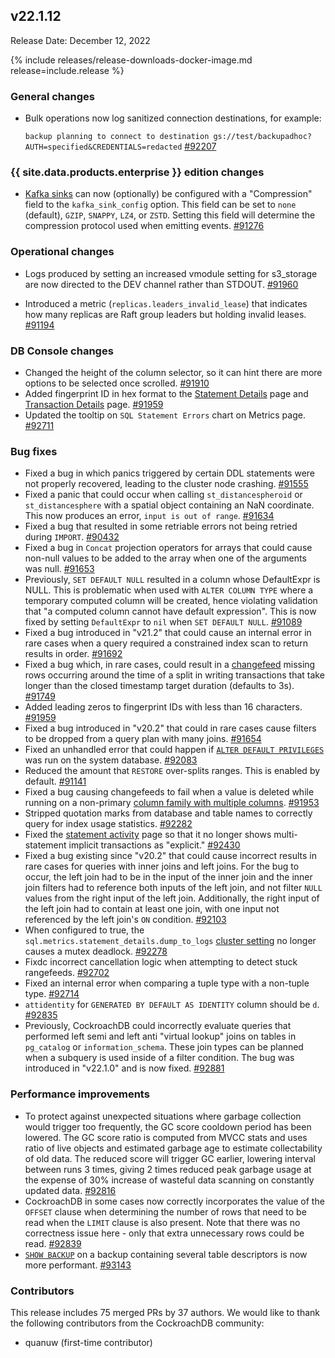## v22.1.12

Release Date: December 12, 2022

{% include releases/release-downloads-docker-image.md release=include.release %}

<h3 id="v22-1-12-general-changes">General changes</h3>

- Bulk operations now log sanitized connection destinations, for example:

	 `backup planning to connect to destination gs://test/backupadhoc?AUTH=specified&CREDENTIALS=redacted` [#92207][#92207]

<h3 id="v22-1-12-{{-site.data.products.enterprise-}}-edition-changes">{{ site.data.products.enterprise }} edition changes</h3>

- [Kafka sinks](../v22.1/changefeed-sinks.html#kafka-sink-configuration) can now (optionally) be configured with a "Compression" field to the `kafka_sink_config` option. This field can be set to `none` (default), `GZIP`, `SNAPPY`, `LZ4`, or `ZSTD`. Setting this field will determine the compression protocol used when emitting events. [#91276][#91276]

<h3 id="v22-1-12-operational-changes">Operational changes</h3>

- Logs produced by setting an increased vmodule setting for s3_storage are now directed to the DEV channel rather than STDOUT. [#91960][#91960]

- Introduced a metric (`replicas.leaders_invalid_lease`) that indicates how many replicas are Raft group leaders but holding invalid leases. [#91194][#91194]

<h3 id="v22-1-12-db-console-changes">DB Console changes</h3>

- Changed the height of the column selector, so it can hint there are more options to be selected once scrolled. [#91910][#91910]
- Added fingerprint ID in hex format to the [Statement Details](../ui-statements-page.html) page and [Transaction Details](../ui-transactions-page.html#transaction-details-page) page. [#91959][#91959]
- Updated the tooltip on `SQL Statement Errors` chart on Metrics page. [#92711][#92711]

<h3 id="v22-1-12-bug-fixes">Bug fixes</h3>

- Fixed a bug in which panics triggered by certain DDL statements were not properly recovered, leading to the cluster node crashing. [#91555][#91555]
- Fixed a panic that could occur when calling `st_distancespheroid` or `st_distancesphere` with a spatial object containing an NaN coordinate. This now produces an error, `input is out of range`. [#91634][#91634]
- Fixed a bug that resulted in some retriable errors not being retried during `IMPORT`. [#90432][#90432]
- Fixed a bug in `Concat` projection operators for arrays that could cause non-null values to be added to the array when one of the arguments was null. [#91653][#91653]
- Previously, `SET DEFAULT NULL` resulted in a column whose DefaultExpr is NULL. This is problematic when used with `ALTER COLUMN TYPE` where a temporary computed column will be created, hence violating validation that "a computed column cannot have default expression". This is now fixed by setting `DefaultExpr` to `nil` when `SET DEFAULT NULL`. [#91089][#91089]
- Fixed a bug introduced in "v21.2" that could cause an internal error in rare cases when a query required a constrained index scan to return results in order. [#91692][#91692]
- Fixed a bug which, in rare cases, could result in a [changefeed](../v22.1/change-data-capture-overview.html) missing rows occurring around the time of a split in writing transactions that take longer than the closed timestamp target duration (defaults to 3s). [#91749][#91749]
- Added leading zeros to fingerprint IDs with less than 16 characters. [#91959][#91959]
- Fixed a bug introduced in "v20.2" that could in rare cases cause filters to be dropped from a query plan with many joins. [#91654][#91654]
- Fixed an unhandled error that could happen if [`ALTER DEFAULT PRIVILEGES`](../alter-default-privileges.html) was run on the system database. [#92083][#92083]
- Reduced the amount that `RESTORE` over-splits ranges. This is enabled by default. [#91141][#91141]
- Fixed a bug causing changefeeds to fail when a value is deleted while running on a non-primary [column family with multiple columns](../changefeeds-on-tables-with-column-families.html). [#91953][#91953]
- Stripped quotation marks from database and table names to correctly query for index usage statistics. [#92282][#92282]
- Fixed the [statement activity](../ui-statements-page.html#statement-fingerprint-page) page so that it no longer shows multi-statement implicit transactions as "explicit." [#92430][#92430]
- Fixed a bug existing since "v20.2" that could cause incorrect results in rare cases for queries with inner joins and left joins. For the bug to occur, the left join had to be in the input of the inner join and the inner join filters had to reference both inputs of the left join, and not filter `NULL` values from the right input of the left join. Additionally, the right input of the left join had to contain at least one join, with one input not referenced by the left join's `ON` condition. [#92103][#92103]
- When configured to true, the `sql.metrics.statement_details.dump_to_logs` [cluster setting](../v22.1/cluster-settings.html) no longer causes a mutex deadlock. [#92278][#92278]
- Fixdc incorrect cancellation logic when attempting to detect stuck rangefeeds. [#92702][#92702]
- Fixed an internal error when comparing a tuple type with a non-tuple type. [#92714][#92714]
- `attidentity` for `GENERATED BY DEFAULT AS IDENTITY` column should be `d`. [#92835][#92835]
- Previously, CockroachDB could incorrectly evaluate queries that performed left semi and left anti "virtual lookup" joins on tables in `pg_catalog` or `information_schema`. These join types can be planned when a subquery is used inside of a filter condition. The bug was introduced in "v22.1.0" and is now fixed. [#92881][#92881]

<h3 id="v22-1-12-performance-improvements">Performance improvements</h3>

- To protect against unexpected situations where garbage collection would trigger too frequently, the GC score cooldown period has been lowered. The GC score ratio is computed from MVCC stats and uses ratio of live objects and estimated garbage age to estimate collectability of old data. The reduced score will trigger GC earlier, lowering interval between runs 3 times, giving 2 times reduced peak garbage usage at the expense of 30% increase of wasteful data scanning on constantly updated data. [#92816][#92816]
- CockroachDB in some cases now correctly incorporates the value of the `OFFSET` clause when determining the number of rows that need to be read when the `LIMIT` clause is also present. Note that there was no correctness issue here - only that extra unnecessary rows could be read. [#92839][#92839]
- [`SHOW BACKUP`](../v22.1/show-backup.html) on a backup containing several table descriptors is now more performant. [#93143][#93143]

<h3 id="v22-1-12-contributors">Contributors</h3>

This release includes 75 merged PRs by 37 authors.
We would like to thank the following contributors from the CockroachDB community:

- quanuw (first-time contributor)

[#90432]: https://github.com/cockroachdb/cockroach/pull/90432
[#91089]: https://github.com/cockroachdb/cockroach/pull/91089
[#91141]: https://github.com/cockroachdb/cockroach/pull/91141
[#91194]: https://github.com/cockroachdb/cockroach/pull/91194
[#91276]: https://github.com/cockroachdb/cockroach/pull/91276
[#91485]: https://github.com/cockroachdb/cockroach/pull/91485
[#91555]: https://github.com/cockroachdb/cockroach/pull/91555
[#91634]: https://github.com/cockroachdb/cockroach/pull/91634
[#91653]: https://github.com/cockroachdb/cockroach/pull/91653
[#91654]: https://github.com/cockroachdb/cockroach/pull/91654
[#91692]: https://github.com/cockroachdb/cockroach/pull/91692
[#91703]: https://github.com/cockroachdb/cockroach/pull/91703
[#91749]: https://github.com/cockroachdb/cockroach/pull/91749
[#91910]: https://github.com/cockroachdb/cockroach/pull/91910
[#91953]: https://github.com/cockroachdb/cockroach/pull/91953
[#91959]: https://github.com/cockroachdb/cockroach/pull/91959
[#91960]: https://github.com/cockroachdb/cockroach/pull/91960
[#92083]: https://github.com/cockroachdb/cockroach/pull/92083
[#92103]: https://github.com/cockroachdb/cockroach/pull/92103
[#92207]: https://github.com/cockroachdb/cockroach/pull/92207
[#92278]: https://github.com/cockroachdb/cockroach/pull/92278
[#92282]: https://github.com/cockroachdb/cockroach/pull/92282
[#92430]: https://github.com/cockroachdb/cockroach/pull/92430
[#92702]: https://github.com/cockroachdb/cockroach/pull/92702
[#92711]: https://github.com/cockroachdb/cockroach/pull/92711
[#92714]: https://github.com/cockroachdb/cockroach/pull/92714
[#92816]: https://github.com/cockroachdb/cockroach/pull/92816
[#92835]: https://github.com/cockroachdb/cockroach/pull/92835
[#92839]: https://github.com/cockroachdb/cockroach/pull/92839
[#92881]: https://github.com/cockroachdb/cockroach/pull/92881
[#93143]: https://github.com/cockroachdb/cockroach/pull/93143
[949e22e5c]: https://github.com/cockroachdb/cockroach/commit/949e22e5c
[ff54be2a7]: https://github.com/cockroachdb/cockroach/commit/ff54be2a7
